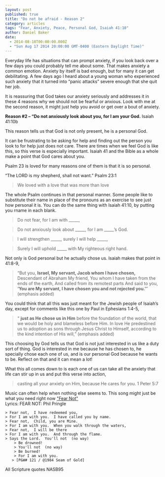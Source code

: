 ```yaml
---
layout: post
published: true
title: "Do not be afraid - Reason 2"
category: articles
tags: "Fear, Anxiety, Peace, Personal God, Isaiah 41:10"
author: Daniel Baker
date: 
  - 2014-08-18T00:00:00.000Z
  - "Sun Aug 17 2014 20:00:00 GMT-0400 (Eastern Daylight Time)"
---
```


Everyday life has situations that can prompt anxiety, if you look back over a few days you could probably tell me about some. That makes anxiety a common emotion. Anxiety by itself is bad enough, but for many it can get debilitating. A few days ago I heard about a young woman who experienced such anxiety that it turned into “panic attacks” severe enough that she quit her job. 

It is reassuring that God takes our anxiety seriously and addresses it in these 4 reasons why we should not be fearful or anxious. Look with me at the second reason, it might just help you avoid or get over a bout of anxiety.

**Reason #2 – “Do not anxiously look about you, for I am your God.** Isaiah 41:10b

This reason tells us that God is not only present, he is a personal God.  

It can be frustrating to be asking for help and finding out the person you look to for help just does not care. There are times when we feel God is like this, so this verse is especially important. Isaiah 41 and the Bible as a whole make a point that God cares about you.

Psalm 23 is loved for many reasons one of them is that it is so personal.

“The LORD is my shepherd, shall not want.” Psalm 23:1 

> We loved with a love that was more than love

The whole Psalm continues in that personal manner. Some people like to substitute their name in place of the pronouns as an exercise to see just how personal it is. You can do the same thing with Isaiah 41:10, by putting you rname in each blank.

> Do not fear, for I am with _____,

> Do not anxiously look about _____, for I am _____’s God.

> I will strengthen _____, surely I will help _____,

> Surely I will uphold _____ with My righteous right hand.

Not only is God personal but he actually chose us. Isaiah makes that point in 41:8-9, 

> “But you, **Israel, My servant, Jacob whom I have chosen,** Descendant of Abraham My friend,  You whom I have taken from the ends of the earth, And called from its remotest parts And said to you, **‘You are My servant, I have chosen you and not rejected you.’**” (emphasis added)

You could think that all this was just meant for the Jewish people of Isaiah’s day, except for comments like this one by Paul in Ephesians 1:4-5,

> “ **just as He chose us in Him** before the foundation of the world, that we would be holy and blameless before Him. In love He predestined us to adoption as sons through Jesus Christ to Himself, according to the kind intention of His will,” (emphasis added)

This choosing by God tells us that God is not just interested in us like a duty sort of thing. God is interested in me because he has chosen to, he specially chose each one of us, and is our personal God because he wants to be. Reflect on that and it can mean a lot!

What this all comes down to is each one of us can take all the anxiety that life can stir up in us and put this verse into action,

> casting all your anxiety on Him, because He cares for you.   1 Peter 5:7


Music can often help when nothing else seems to. This song might just be what you need right now ["Fear Not"]( http://youtu.be/McLO2iZcbKo)    
Lyrics: FEAR NOT:  Phil Pringle
	
    > Fear not,  I have redeemed you,
	> For I am with you.  I have called you by name.
	> Fear not,  Child, you are Mine.
	> For I am with you.  When you walk through the waters,
	> Fear not,  I will be there
	> For I am with you.  And through the flame.
	> Says the Lord.  You'll not  (no way)
	    > Be drowned!
	    > You'll not  (no way)
	    > Be burned!
	    > For I am with you.
	   > [P&W# 121 / @1984 Seam of Gold]

All Scripture quotes NASB95